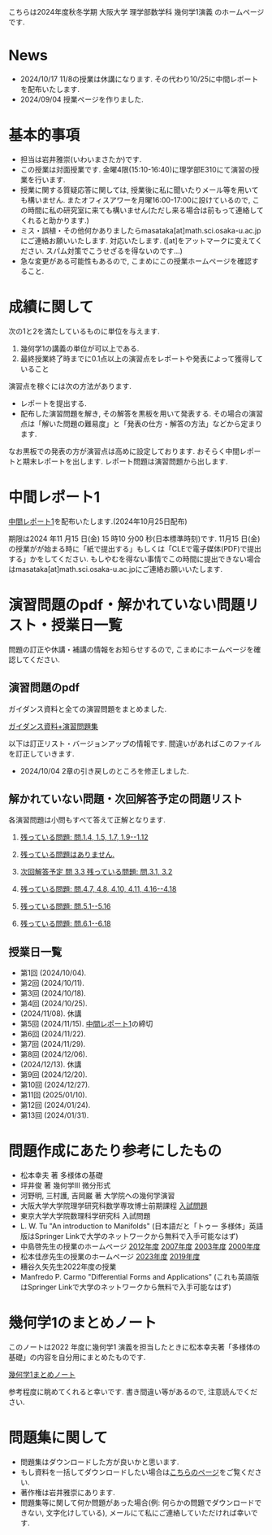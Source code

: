 

 こちらは2024年度秋冬学期 大阪大学 理学部数学科 幾何学1演義 のホームページです.
 
# News
<!--
- 2024/02/13 皆様の成績を確定させました. 半年間どうもありがとうございました. 
- 2024/01/16 期末レポートをアップロードしました. 
- 2023/12/16 問題9.5を訂正しました. 問題6.6(b)の解答を上げました.
- 2023/10/31 11/7の授業は休講となります. 
- 2023/10/13 休講情報を更新しました. それに伴いガイダンス資料も更新しました.
- 2023/10/03 「解かれていない問題・次回解答予定の問題リスト」の欄に追記しました. 
- 2023/10/02 演習問題とガイダンス資料をアップロードしました. 
-->
- 2024/10/17 11/8の授業は休講になります. その代わり10/25に中間レポートを配布いたします. 
- 2024/09/04 授業ページを作りました.

# 基本的事項

- 担当は岩井雅崇(いわいまさたか)です.
- この授業は対面授業です. 金曜4限(15:10-16:40)に理学部E310にて演習の授業を行います. 
- 授業に関する質疑応答に関しては, 授業後に私に聞いたりメール等を用いても構いません. またオフィスアワーを月曜16:00-17:00に設けているので, この時間に私の研究室に来ても構いません(ただし来る場合は前もって連絡してくれると助かります.)
- ミス・誤植・その他何かありましたらmasataka[at]math.sci.osaka-u.ac.jpにご連絡お願いいたします. 対応いたします. ([at]をアットマークに変えてください. スパム対策でこうせざるを得ないのです...)
- 急な変更がある可能性もあるので, こまめにこの授業ホームページを確認すること.

# 成績に関して
次の1と2を満たしているものに単位を与えます.

1. 幾何学1の講義の単位が可以上である. 
2. 最終授業終了時までに0.1点以上の演習点をレポートや発表によって獲得していること

演習点を稼ぐには次の方法があります.
- レポートを提出する.
- 配布した演習問題を解き, その解答を黒板を用いて発表する. その場合の演習点は「解いた問題の難易度」と「発表の仕方・解答の方法」などから定まります.

なお黒板での発表の方が演習点は高めに設定しております. 
おそらく中間レポートと期末レポートを出します. レポート問題は演習問題から出します. 

# 中間レポート1 

[中間レポート1](https://masataka123.github.io/2024_winter_geometry1/material/1_中間レポート_20241025.pdf)を配布いたします.(2024年10月25日配布)

期限は2024 年11 月15 日(金) 15 時10 分00 秒(日本標準時刻)です. 
11月15 日(金) の授業がが始まる時に「紙で提出する」もしくは「CLEで電子媒体(PDF)で提出する」かをしてください. 
もしやむを得ない事情でこの時間に提出できない場合はmasataka[at]math.sci.osaka-u.ac.jpにご連絡お願いいたします.

<!--
# 成績に関して
次の1と2を満たしているものに単位を与えます.

1. 位相空間論の講義の単位が可以上である. 
2. 最終授業(2024/01/30の予定)までに0.1点以上の演習点(後述)を獲得していること

なお演習の成績は"講義の成績"+"演習点"×(点数補正係数)でつける予定です. 点数補正係数は実数かつ全員の成績から定まる係数です. 
## 演習点に関して
演習点を稼ぐには次の方法があります.
1. レポート(2回)を解く. レポートの出来により0.1点以上の演習点が与えられる. 
2. 配布した演習問題を解き, その解答を黒板を用いて発表する. その場合の演習点は「解いた問題の難易度」と「発表の仕方・解答の方法」などから定まります. 

なお2の方が演習点は高めに設定しております. 

## 1. レポートに関して

- 基本的には中間試験や期末試験の対策のための基本的な問題を出します. それらの試験の時期に締め切りを設けます. 
- レポート問題は演習問題の中から出す予定です. ・がついてる問題(後述)からしか出さない予定です

中間レポートは10-11月に, 期末レポートは12-1月に詳細を言う予定です. 


ただし2の条件を達成できないものには別途救済レポートを課して2を達成したものとすることがある. 
- 英語問題を答える際には英語を和訳してください. なお解答は日本語で行っても良い.

- 演習問題の難易度は一定ではない. 難しい問題と英語問題を解いた場合は成績に加点を行う. 
- 原則的に第n回授業には第n回以下の演習問題を解くことができます. (つまり第3回授業には第1,2,3回の演習問題を解くことができます.). ただし全員の総意が得られた場合はこの限りではない.(なお今回は第2-4回の演習問題となっているので, 第4回授業まではこれらの問題を解くことができます.)


## 2. 黒板を用いた発表に関して
発表のルールは次のとおりです.
- 問題の解答を黒板に書いて発表してください. 正答だった場合その問題はそれ以降解答できなくなります. 不正解だった場合他の人に解答権が移ります. そのため授業が始まる前にある程度は演習問題をあらかじめ解いておいて発表できる状態にしておいてください.
- 複数人が解答したい問題があるときは平和的な手段で解答者を決めます. 
- 発表方法があまりにも悪い場合(教科書丸写しなど)は減点します. 

演習問題に関する注意点は次のとおりです. 
-  <u>演習問題は適当に出しているので, 全部解く必要はないです. 現時点で解けない問題も複数あります. </u>
- 演習問題の難易度は一定ではないです. 問題番号の上に・や＊などの記号が書いてありますがこれは次を意味します.
1. ・がついてる問題は解けないといけない問題です.ある程度授業を理解している人は他の人に解答を譲ってください.
2.  何もついてない問題は普通の問題です. . ちょっと考えれば解ける範疇に収まっている(はずです).
3.  ＊問題や＊＊問題は難しそうな問題です. ちょっと難しい問題から激ムズの問題まであります. 私やTAが解けない問題もあります. 基本的に解かせる気はなく自由気ままに出しております.
- 難易度が高い問題ほど演習点も高いです.  

また次に関してご協力をお願いいたします.
- 発表後, スマホ等で黒板にある解答を撮影しても構いません. (ただし黒板のみを撮影してください) 理由としては私の方で解答を用意してないからです. 解答者も撮影のご協力お願いします. 
- 板書は他人が読めるように, 文字の大きさ・綺麗さ・板書の量に配慮してください. 字は汚くてもいいので, 最低限読めるようにしてください. (私は文字を綺麗に板書できないので, 相当汚い字でも読むことはできますが...)

## よくわからない人に向けてのヒント
1. 単位だけ欲しい人は一回も黒板で発表せずにレポートだけを提出してください. さらに位相空間論の講義の試験で可以上をもらってください. それで演義の成績の単位ももらえます. (講義の試験が良ければ演義の成績も良いです.)
2. ちょっと欲張りな人は・がついている問題や何もついてない問題を黒板で発表してください. なお・がついている問題が全て解ければ, 講義の試験の単位は(おそらく)もらえると思います.
3. 意欲のある人は難しい問題など色々解いてください. そのほうが私は楽しいです. 
- (2023/10/02 注: CLEからこのページを見るとダウンロードできない可能性があります. その場合はhttps://masataka123.github.io/2023_winter_generaltopology/とリンクを打ってCLE外から見てください. )

-->

<!--

# 期末レポート

期末レポートを1月16日に配布いたしました. 下にそのファイルをアップロードしておきます. 

[期末レポート](https://masataka123.github.io/2023_winter_generaltopology/material/0_期末レポート.pdf)

受けてとっていない人は1月23日以降の演習の時間でも入手可能です.

注意点は以下の通りです.
- 提出日は2024年2月6日の15:10です. 幾何学基礎2の講義の期末試験後に回収いたします. この日に提出できない人はあらかじめ岩井にご連絡ください. 
- レポート問題は基本的な問題4問とおまけの問題1問の計5問です.  基本的な問題4問には答えをつけております. 
- 期末レポートを印刷する場合は片面印刷をし, 各問題用紙の下(と裏面)に解答を記入して提出してください.
- 基本的な問題4問に関して, 演習で発表してない人は必ず提出してください. またこの4問に関しては解答を配布しております.
- おまけの問題は全員が提出する必要はありません. 意欲がある人のみ提出してください. 

わからないことがあれば質問していただければ幸いです. 
-->

# 演習問題のpdf・解かれていない問題リスト・授業日一覧
問題の訂正や休講・補講の情報をお知らせするので, こまめにホームページを確認してください.

## 演習問題のpdf 
ガイダンス資料と全ての演習問題をまとめました. 

[ガイダンス資料+演習問題集](https://masataka123.github.io/2024_winter_geometry1/material/0_幾何学1問題集.pdf)

以下は訂正リスト・バージョンアップの情報です. 間違いがあればこのファイルを訂正していきます.  
- 2024/10/04 2章の引き戻しのところを修正しました. 

## 解かれていない問題・次回解答予定の問題リスト
各演習問題は小問もすべて答えて正解となります.  


1. <u>残っている問題: 問.1.4, 1.5, 1.7, 1.9--1.12</u>

2. <u>残っている問題はありません.</u>

3. <u>次回解答予定 問 3.3 残っている問題: 問.3.1, 3.2</u>

4. <u>残っている問題: 問.4.7, 4.8, 4.10, 4.11, 4.16--4.18</u>

5. <u>残っている問題: 問.5.1--5.16</u>

6. <u>残っている問題: 問.6.1--6.18</u> 

<!--

7. <u>残っている問題: 問.7.9, 7.10, 7.13 </u>

8. <u>残っている問題: 問.8.1, 8.2</u>

9. <u> 残っている問題: 問.9.2, 9.5, 9.10, 9.13, 9.14</u>

10. <u>残っている問題: 問. 10.8, 10.10, 10.11, 10.13</u>

11. <u>残っている問題: 問.11.1-11.4, 11.6, 11.7(1.2, 2.6, 2.7, 2.8, 2.9, 2.11, 6.4と6.6, 8.2, 9.13, 9.14, 12.8, 3.11, 7.13, 12.9)</u>

12. <u>残っている問題: 問12.2, 12.3, 12.6-12.9.</u>

-->


## 授業日一覧
- 第1回 (2024/10/04). 
- 第2回 (2024/10/11). 
- 第3回 (2024/10/18).  
- 第4回 (2024/10/25). 
-  (2024/11/08).  休講
- 第5回 (2024/11/15). [中間レポート1](https://masataka123.github.io/2024_winter_geometry1/material/1_中間レポート_20241025.pdf)の締切
- 第6回 (2024/11/22). 
- 第7回 (2024/11/29). 
- 第8回 (2024/12/06). 
-  (2024/12/13). 休講
- 第9回 (2024/12/20). 
- 第10回 (2024/12/27). 
- 第11回 (2025/01/10). 
- 第12回 (2024/01/24). 
- 第13回 (2024/01/31). 



# 問題作成にあたり参考にしたもの
- 松本幸夫 著 多様体の基礎
- 坪井俊 著 幾何学III 微分形式
- 河野明, 三村護, 吉岡巌 著 大学院への幾何学演習
- 大阪大学大学院理学研究科数学専攻博士前期課程 [入試問題](http://www.math.sci.osaka-u.ac.jp/inshi/)
- 東京大学大学院数理科学研究科 入試問題
- L. W. Tu "An introduction to Manifolds" (日本語だと「トゥー 多様体」英語版はSpringer Linkで大学のネットワークから無料で入手可能なはず)
- 中島啓先生の授業のホームページ [2012年度](https://member.ipmu.jp/hiraku.nakajima/Lecture/12_Kika1.html) [2007年度](https://www.kurims.kyoto-u.ac.jp/~nakajima/Lecture/07_Kika1.html) [2003年度](https://www.kurims.kyoto-u.ac.jp/~nakajima/Lecture/03_Kika1.html) [2000年度](https://member.ipmu.jp/hiraku.nakajima/Lecture/00_Kika2.html)
- 松本佳彦先生の授業のホームページ [2023年度](http://www4.math.sci.osaka-u.ac.jp/~matsumoto/courses/2023-g1/) [2019年度](http://www4.math.sci.osaka-u.ac.jp/~matsumoto/courses/2019-g1/)
- 糟谷久矢先生2022年度の授業
- Manfredo P. Carmo "Differential Forms and Applications" (これも英語版はSpringer Linkで大学のネットワークから無料で入手可能なはず)
 

# 幾何学1のまとめノート

このノートは2022 年度に幾何学1 演義を担当したときに松本幸夫著「多様体の基礎」の内容を自分用にまとめたものです.

[幾何学1まとめノート](https://masataka123.github.io/2024_winter_geometry1/material/0_幾何学1まとめ.pdf) 

参考程度に眺めてくれると幸いです. 書き間違い等があるので, 注意読んでください.

# 問題集に関して

- 問題集はダウンロードした方が良いかと思います.
- もし資料を一括してダウンロードしたい場合は[こちらのページ](https://github.com/masataka123/2024_winter_geometry1/tree/master/material)をご覧ください.
- 著作権は岩井雅崇にあります. 
- 問題集等に関して何か問題があった場合(例: 何らかの問題でダウンロードできない, 文字化けしている), メールにて私にご連絡していただければ幸いです.


<!-- 
# 授業動画に関して
- 動画を見る際はスピーカーで聴くことをお勧めします.(イヤホンで聴くと時々びっくりすることがあります.)
- 動画の授業はかなり早いペースで進むので, 状況に応じて一時停止等を使うことをお勧めします.
- 動画の概要欄に訂正やリンクなどを貼っていきます.
- 動画の著作権は岩井雅崇にあります.


# その他 
(2020/11/16 時点) 
 ~~のホームページ上で授業資料を見ると日本語が表示されない現象が見られます. 
おそらくgithubの方に問題があるようで, 現状で打つ手はありません. (twitterで調べてみると, 同様の現象があって困っている人がいました. slideshareでも同様の問題が生じていたこともあり, それと同じらしいです. 文字コードによる問題?)
もし何か改善策を知っている方は, メールにてご連絡していただければ幸いです.~~

# 成績の付け方の補足. 
中間レポートと期末レポートでつける予定ですが, 一応上の人にまだ確認中です.
おそらく大丈夫ですが, 急な変更もございますので, このホームページで最新情報を確認して下さい.
他にも上の人からの要請等あった場合は変更がある可能性があるので, こまめに最新情報を確認して下さい.
-->
